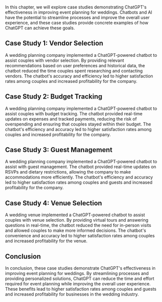 

In this chapter, we will explore case studies demonstrating ChatGPT's effectiveness in improving event planning for weddings. Chatbots and AI have the potential to streamline processes and improve the overall user experience, and these case studies provide concrete examples of how ChatGPT can achieve these goals.

Case Study 1: Vendor Selection
------------------------------

A wedding planning company implemented a ChatGPT-powered chatbot to assist couples with vendor selection. By providing relevant recommendations based on user preferences and historical data, the chatbot reduced the time couples spent researching and contacting vendors. The chatbot's accuracy and efficiency led to higher satisfaction rates among couples and increased profitability for the company.

Case Study 2: Budget Tracking
-----------------------------

A wedding planning company implemented a ChatGPT-powered chatbot to assist couples with budget tracking. The chatbot provided real-time updates on expenses and tracked payments, reducing the risk of overspending and ensuring that couples stayed within their budget. The chatbot's efficiency and accuracy led to higher satisfaction rates among couples and increased profitability for the company.

Case Study 3: Guest Management
------------------------------

A wedding planning company implemented a ChatGPT-powered chatbot to assist with guest management. The chatbot provided real-time updates on RSVPs and dietary restrictions, allowing the company to make accommodations more efficiently. The chatbot's efficiency and accuracy led to higher satisfaction rates among couples and guests and increased profitability for the company.

Case Study 4: Venue Selection
-----------------------------

A wedding venue implemented a ChatGPT-powered chatbot to assist couples with venue selection. By providing virtual tours and answering questions in real-time, the chatbot reduced the need for in-person visits and allowed couples to make more informed decisions. The chatbot's convenience and accuracy led to higher satisfaction rates among couples and increased profitability for the venue.

Conclusion
----------

In conclusion, these case studies demonstrate ChatGPT's effectiveness in improving event planning for weddings. By streamlining processes and providing personalized solutions, ChatGPT can reduce the time and effort required for event planning while improving the overall user experience. These benefits lead to higher satisfaction rates among couples and guests and increased profitability for businesses in the wedding industry.
